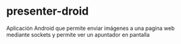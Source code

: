 presenter-droid
===============

Aplicación Android que permite enviar imágenes a una pagina web mediante sockets y permite ver un apuntador en pantalla
